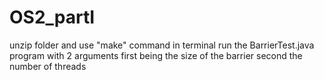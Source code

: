 # OS2_partI

unzip folder and use "make" command in terminal 
run the BarrierTest.java program with 2 arguments 
    first being the size of the barrier
    second the number of threads